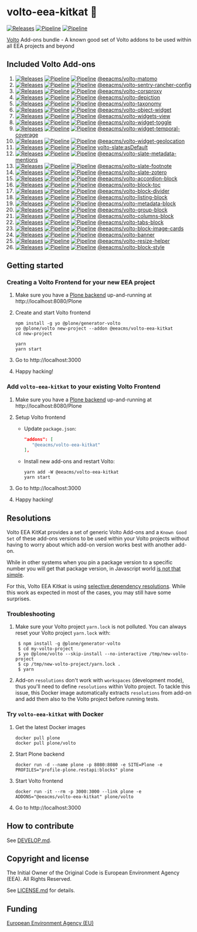 # volto-eea-kitkat :chocolate_bar:
[![Releases](https://img.shields.io/github/v/release/eea/volto-eea-kitkat)](https://github.com/eea/volto-eea-kitkat/releases)
[![Pipeline](https://ci.eionet.europa.eu/buildStatus/icon?job=volto-addons%2Fvolto-eea-kitkat%2Fmaster&subject=master)](https://ci.eionet.europa.eu/view/Github/job/volto-addons/job/volto-eea-kitkat/job/master/display/redirect)
[![Pipeline](https://ci.eionet.europa.eu/buildStatus/icon?job=volto-addons%2Fvolto-eea-kitkat%2Fdevelop&subject=develop)](https://ci.eionet.europa.eu/view/Github/job/volto-addons/job/volto-eea-kitkat/job/develop/display/redirect)

[Volto](https://github.com/plone/volto) Add-ons bundle - A known good set of Volto addons to be used within all EEA projects and beyond

## Included Volto Add-ons

1. [![Releases](https://img.shields.io/github/v/release/eea/volto-matomo)](https://github.com/eea/volto-matomo/releases) [![Pipeline](https://ci.eionet.europa.eu/buildStatus/icon?job=volto-addons%2Fvolto-matomo%2Fmaster&subject=master)](https://ci.eionet.europa.eu/view/Github/job/volto-addons/job/volto-matomo/job/master/display/redirect) [![Pipeline](https://ci.eionet.europa.eu/buildStatus/icon?job=volto-addons%2Fvolto-matomo%2Fdevelop&subject=develop)](https://ci.eionet.europa.eu/view/Github/job/volto-addons/job/volto-matomo/job/develop/display/redirect) [@eeacms/volto-matomo](https://github.com/eea/volto-matomo)
1. [![Releases](https://img.shields.io/github/v/release/eea/volto-sentry-rancher-config)](https://github.com/eea/volto-sentry-rancher-config/releases) [![Pipeline](https://ci.eionet.europa.eu/buildStatus/icon?job=volto-addons%2Fvolto-sentry-rancher-config%2Fmaster&subject=master)](https://ci.eionet.europa.eu/view/Github/job/volto-addons/job/volto-sentry-rancher-config/job/master/display/redirect) [![Pipeline](https://ci.eionet.europa.eu/buildStatus/icon?job=volto-addons%2Fvolto-sentry-rancher-config%2Fdevelop&subject=develop)](https://ci.eionet.europa.eu/view/Github/job/volto-addons/job/volto-sentry-rancher-config/job/develop/display/redirect) [@eeacms/volto-sentry-rancher-config](https://github.com/eea/volto-sentry-rancher-config)
1. [![Releases](https://img.shields.io/github/v/release/eea/volto-corsproxy)](https://github.com/eea/volto-corsproxy/releases) [![Pipeline](https://ci.eionet.europa.eu/buildStatus/icon?job=volto-addons%2Fvolto-corsproxy%2Fmaster&subject=master)](https://ci.eionet.europa.eu/view/Github/job/volto-addons/job/volto-corsproxy/job/master/display/redirect) [![Pipeline](https://ci.eionet.europa.eu/buildStatus/icon?job=volto-addons%2Fvolto-corsproxy%2Fdevelop&subject=develop)](https://ci.eionet.europa.eu/view/Github/job/volto-addons/job/volto-corsproxy/job/develop/display/redirect) [@eeacms/volto-corsproxy](https://github.com/eea/volto-corsproxy)
1. [![Releases](https://img.shields.io/github/v/release/eea/volto-depiction)](https://github.com/eea/volto-depiction/releases) [![Pipeline](https://ci.eionet.europa.eu/buildStatus/icon?job=volto-addons%2Fvolto-depiction%2Fmaster&subject=master)](https://ci.eionet.europa.eu/view/Github/job/volto-addons/job/volto-depiction/job/master/display/redirect) [![Pipeline](https://ci.eionet.europa.eu/buildStatus/icon?job=volto-addons%2Fvolto-depiction%2Fdevelop&subject=develop)](https://ci.eionet.europa.eu/view/Github/job/volto-addons/job/volto-depiction/job/develop/display/redirect) [@eeacms/volto-depiction](https://github.com/eea/volto-depiction)
1. [![Releases](https://img.shields.io/github/v/release/eea/volto-taxonomy)](https://github.com/eea/volto-taxonomy/releases) [![Pipeline](https://ci.eionet.europa.eu/buildStatus/icon?job=volto-addons%2Fvolto-taxonomy%2Fmaster&subject=master)](https://ci.eionet.europa.eu/view/Github/job/volto-addons/job/volto-taxonomy/job/master/display/redirect) [![Pipeline](https://ci.eionet.europa.eu/buildStatus/icon?job=volto-addons%2Fvolto-taxonomy%2Fdevelop&subject=develop)](https://ci.eionet.europa.eu/view/Github/job/volto-addons/job/volto-taxonomy/job/develop/display/redirect) [@eeacms/volto-taxonomy](https://github.com/eea/volto-taxonomy)
1. [![Releases](https://img.shields.io/github/v/release/eea/volto-object-widget)](https://github.com/eea/volto-object-widget/releases) [![Pipeline](https://ci.eionet.europa.eu/buildStatus/icon?job=volto-addons%2Fvolto-object-widget%2Fmaster&subject=master)](https://ci.eionet.europa.eu/view/Github/job/volto-addons/job/volto-object-widget/job/master/display/redirect) [![Pipeline](https://ci.eionet.europa.eu/buildStatus/icon?job=volto-addons%2Fvolto-object-widget%2Fdevelop&subject=develop)](https://ci.eionet.europa.eu/view/Github/job/volto-addons/job/volto-object-widget/job/develop/display/redirect) [@eeacms/volto-object-widget](https://github.com/eea/volto-object-widget)
1. [![Releases](https://img.shields.io/github/v/release/eea/volto-widgets-view)](https://github.com/eea/volto-widgets-view/releases) [![Pipeline](https://ci.eionet.europa.eu/buildStatus/icon?job=volto-addons%2Fvolto-widgets-view%2Fmaster&subject=master)](https://ci.eionet.europa.eu/view/Github/job/volto-addons/job/volto-widgets-view/job/master/display/redirect) [![Pipeline](https://ci.eionet.europa.eu/buildStatus/icon?job=volto-addons%2Fvolto-widgets-view%2Fdevelop&subject=develop)](https://ci.eionet.europa.eu/view/Github/job/volto-addons/job/volto-widgets-view/job/develop/display/redirect) [@eeacms/volto-widgets-view](https://github.com/eea/volto-widgets-view.git)
1. [![Releases](https://img.shields.io/github/v/release/eea/volto-widget-toggle)](https://github.com/eea/volto-widget-toggle/releases) [![Pipeline](https://ci.eionet.europa.eu/buildStatus/icon?job=volto-addons%2Fvolto-widget-toggle%2Fmaster&subject=master)](https://ci.eionet.europa.eu/view/Github/job/volto-addons/job/volto-widget-toggle/job/master/display/redirect) [![Pipeline](https://ci.eionet.europa.eu/buildStatus/icon?job=volto-addons%2Fvolto-widget-toggle%2Fdevelop&subject=develop)](https://ci.eionet.europa.eu/view/Github/job/volto-addons/job/volto-widget-toggle/job/develop/display/redirect) [@eeacms/volto-widget-toggle](https://github.com/eea/volto-widget-toggle)
1. [![Releases](https://img.shields.io/github/v/release/eea/volto-widget-temporal-coverage)](https://github.com/eea/volto-widget-temporal-coverage/releases) [![Pipeline](https://ci.eionet.europa.eu/buildStatus/icon?job=volto-addons%2Fvolto-widget-temporal-coverage%2Fmaster&subject=master)](https://ci.eionet.europa.eu/view/Github/job/volto-addons/job/volto-widget-temporal-coverage/job/master/display/redirect) [![Pipeline](https://ci.eionet.europa.eu/buildStatus/icon?job=volto-addons%2Fvolto-widget-temporal-coverage%2Fdevelop&subject=develop)](https://ci.eionet.europa.eu/view/Github/job/volto-addons/job/volto-widget-temporal-coverage/job/develop/display/redirect) [@eeacms/volto-widget-temporal-coverage](https://github.com/eea/volto-widget-temporal-coverage)
1. [![Releases](https://img.shields.io/github/v/release/eea/volto-widget-geolocation)](https://github.com/eea/volto-widget-geolocation/releases) [![Pipeline](https://ci.eionet.europa.eu/buildStatus/icon?job=volto-addons%2Fvolto-widget-geolocation%2Fmaster&subject=master)](https://ci.eionet.europa.eu/view/Github/job/volto-addons/job/volto-widget-geolocation/job/master/display/redirect) [![Pipeline](https://ci.eionet.europa.eu/buildStatus/icon?job=volto-addons%2Fvolto-widget-geolocation%2Fdevelop&subject=develop)](https://ci.eionet.europa.eu/view/Github/job/volto-addons/job/volto-widget-geolocation/job/develop/display/redirect) [@eeacms/volto-widget-geolocation](https://github.com/eea/volto-widget-geolocation)
1. [![Releases](https://img.shields.io/github/v/release/eea/volto-slate)](https://github.com/eea/volto-slate/releases) [![Pipeline](https://ci.eionet.europa.eu/buildStatus/icon?job=volto-addons%2Fvolto-slate%2Fmaster&subject=master)](https://ci.eionet.europa.eu/view/Github/job/volto-addons/job/volto-slate/job/master/display/redirect) [![Pipeline](https://ci.eionet.europa.eu/buildStatus/icon?job=volto-addons%2Fvolto-slate%2Fdevelop&subject=develop)](https://ci.eionet.europa.eu/view/Github/job/volto-addons/job/volto-slate/job/develop/display/redirect) [volto-slate:asDefault](https://github.com/eea/volto-slate)
1. [![Releases](https://img.shields.io/github/v/release/eea/volto-slate-metadata-mentions)](https://github.com/eea/volto-slate-metadata-mentions/releases) [![Pipeline](https://ci.eionet.europa.eu/buildStatus/icon?job=volto-addons%2Fvolto-slate-metadata-mentions%2Fmaster&subject=master)](https://ci.eionet.europa.eu/view/Github/job/volto-addons/job/volto-slate-metadata-mentions/job/master/display/redirect) [![Pipeline](https://ci.eionet.europa.eu/buildStatus/icon?job=volto-addons%2Fvolto-slate-metadata-mentions%2Fdevelop&subject=develop)](https://ci.eionet.europa.eu/view/Github/job/volto-addons/job/volto-slate-metadata-mentions/job/develop/display/redirect) [@eeacms/volto-slate-metadata-mentions](https://github.com/eea/volto-slate-metadata-mentions)
1. [![Releases](https://img.shields.io/github/v/release/eea/volto-slate-footnote)](https://github.com/eea/volto-slate-footnote/releases) [![Pipeline](https://ci.eionet.europa.eu/buildStatus/icon?job=volto-addons%2Fvolto-slate-footnote%2Fmaster&subject=master)](https://ci.eionet.europa.eu/view/Github/job/volto-addons/job/volto-slate-footnote/job/master/display/redirect) [![Pipeline](https://ci.eionet.europa.eu/buildStatus/icon?job=volto-addons%2Fvolto-slate-footnote%2Fdevelop&subject=develop)](https://ci.eionet.europa.eu/view/Github/job/volto-addons/job/volto-slate-footnote/job/develop/display/redirect) [@eeacms/volto-slate-footnote](https://github.com/eea/volto-slate-footnote)
1. [![Releases](https://img.shields.io/github/v/release/eea/volto-slate-zotero)](https://github.com/eea/volto-slate-zotero/releases) [![Pipeline](https://ci.eionet.europa.eu/buildStatus/icon?job=volto-addons%2Fvolto-slate-zotero%2Fmaster&subject=master)](https://ci.eionet.europa.eu/view/Github/job/volto-addons/job/volto-slate-zotero/job/master/display/redirect) [![Pipeline](https://ci.eionet.europa.eu/buildStatus/icon?job=volto-addons%2Fvolto-slate-zotero%2Fdevelop&subject=develop)](https://ci.eionet.europa.eu/view/Github/job/volto-addons/job/volto-slate-zotero/job/develop/display/redirect) [@eeacms/volto-slate-zotero](https://github.com/eea/volto-slate-zotero)
1. [![Releases](https://img.shields.io/github/v/release/eea/volto-accordion-block)](https://github.com/eea/volto-accordion-block/releases) [![Pipeline](https://ci.eionet.europa.eu/buildStatus/icon?job=volto-addons%2Fvolto-accordion-block%2Fmaster&subject=master)](https://ci.eionet.europa.eu/view/Github/job/volto-addons/job/volto-accordion-block/job/master/display/redirect) [![Pipeline](https://ci.eionet.europa.eu/buildStatus/icon?job=volto-addons%2Fvolto-accordion-block%2Fdevelop&subject=develop)](https://ci.eionet.europa.eu/view/Github/job/volto-addons/job/volto-accordion-block/job/develop/display/redirect) [@eeacms/volto-accordion-block](https://github.com/eea/volto-accordion-block)
1. [![Releases](https://img.shields.io/github/v/release/eea/volto-block-toc)](https://github.com/eea/volto-block-toc/releases) [![Pipeline](https://ci.eionet.europa.eu/buildStatus/icon?job=volto-addons%2Fvolto-block-toc%2Fmaster&subject=master)](https://ci.eionet.europa.eu/view/Github/job/volto-addons/job/volto-block-toc/job/master/display/redirect) [![Pipeline](https://ci.eionet.europa.eu/buildStatus/icon?job=volto-addons%2Fvolto-block-toc%2Fdevelop&subject=develop)](https://ci.eionet.europa.eu/view/Github/job/volto-addons/job/volto-block-toc/job/develop/display/redirect) [@eeacms/volto-block-toc](https://github.com/eea/volto-block-toc)
1. [![Releases](https://img.shields.io/github/v/release/eea/volto-block-divider)](https://github.com/eea/volto-block-divider/releases) [![Pipeline](https://ci.eionet.europa.eu/buildStatus/icon?job=volto-addons%2Fvolto-block-divider%2Fmaster&subject=master)](https://ci.eionet.europa.eu/view/Github/job/volto-addons/job/volto-block-divider/job/master/display/redirect) [![Pipeline](https://ci.eionet.europa.eu/buildStatus/icon?job=volto-addons%2Fvolto-block-divider%2Fdevelop&subject=develop)](https://ci.eionet.europa.eu/view/Github/job/volto-addons/job/volto-block-divider/job/develop/display/redirect) [@eeacms/volto-block-divider](https://github.com/eea/volto-block-divider)
1. [![Releases](https://img.shields.io/github/v/release/eea/volto-listing-block?cache=1)](https://github.com/eea/volto-listing-block/releases) [![Pipeline](https://ci.eionet.europa.eu/buildStatus/icon?job=volto-addons%2Fvolto-listing-block%2Fmaster&subject=master)](https://ci.eionet.europa.eu/view/Github/job/volto-addons/job/volto-listing-block/job/master/display/redirect) [![Pipeline](https://ci.eionet.europa.eu/buildStatus/icon?job=volto-addons%2Fvolto-listing-block%2Fdevelop&subject=develop)](https://ci.eionet.europa.eu/view/Github/job/volto-addons/job/volto-listing-block/job/develop/display/redirect) [@eeacms/volto-listing-block](https://github.com/eea/volto-listing-block)
1. [![Releases](https://img.shields.io/github/v/release/eea/volto-metadata-block?cache=1)](https://github.com/eea/volto-metadata-block/releases) [![Pipeline](https://ci.eionet.europa.eu/buildStatus/icon?job=volto-addons%2Fvolto-metadata-block%2Fmaster&subject=master)](https://ci.eionet.europa.eu/view/Github/job/volto-addons/job/volto-metadata-block/job/master/display/redirect) [![Pipeline](https://ci.eionet.europa.eu/buildStatus/icon?job=volto-addons%2Fvolto-metadata-block%2Fdevelop&subject=develop)](https://ci.eionet.europa.eu/view/Github/job/volto-addons/job/volto-metadata-block/job/develop/display/redirect) [@eeacms/volto-metadata-block](https://github.com/eea/volto-metadata-block)
1. [![Releases](https://img.shields.io/github/v/release/eea/volto-group-block)](https://github.com/eea/volto-group-block/releases) [![Pipeline](https://ci.eionet.europa.eu/buildStatus/icon?job=volto-addons%2Fvolto-group-block%2Fmaster&subject=master)](https://ci.eionet.europa.eu/view/Github/job/volto-addons/job/volto-group-block/job/master/display/redirect) [![Pipeline](https://ci.eionet.europa.eu/buildStatus/icon?job=volto-addons%2Fvolto-group-block%2Fdevelop&subject=develop)](https://ci.eionet.europa.eu/view/Github/job/volto-addons/job/volto-group-block/job/develop/display/redirect) [@eeacms/volto-group-block](https://github.com/eea/volto-group-block)
1. [![Releases](https://img.shields.io/github/v/release/eea/volto-columns-block)](https://github.com/eea/volto-columns-block/releases) [![Pipeline](https://ci.eionet.europa.eu/buildStatus/icon?job=volto-addons%2Fvolto-columns-block%2Fmaster&subject=master)](https://ci.eionet.europa.eu/view/Github/job/volto-addons/job/volto-columns-block/job/master/display/redirect) [![Pipeline](https://ci.eionet.europa.eu/buildStatus/icon?job=volto-addons%2Fvolto-columns-block%2Fdevelop&subject=develop)](https://ci.eionet.europa.eu/view/Github/job/volto-addons/job/volto-columns-block/job/develop/display/redirect) [@eeacms/volto-columns-block](https://github.com/eea/volto-columns-block)
1. [![Releases](https://img.shields.io/github/v/release/eea/volto-tabs-block)](https://github.com/eea/volto-tabs-block/releases) [![Pipeline](https://ci.eionet.europa.eu/buildStatus/icon?job=volto-addons%2Fvolto-tabs-block%2Fmaster&subject=master)](https://ci.eionet.europa.eu/view/Github/job/volto-addons/job/volto-tabs-block/job/master/display/redirect) [![Pipeline](https://ci.eionet.europa.eu/buildStatus/icon?job=volto-addons%2Fvolto-tabs-block%2Fdevelop&subject=develop)](https://ci.eionet.europa.eu/view/Github/job/volto-addons/job/volto-tabs-block/job/develop/display/redirect) [@eeacms/volto-tabs-block](https://github.com/eea/volto-tabs-block)
1. [![Releases](https://img.shields.io/github/v/release/eea/volto-block-image-cards)](https://github.com/eea/volto-block-image-cards/releases) [![Pipeline](https://ci.eionet.europa.eu/buildStatus/icon?job=volto-addons%2Fvolto-block-image-cards%2Fmaster&subject=master)](https://ci.eionet.europa.eu/view/Github/job/volto-addons/job/volto-block-image-cards/job/master/display/redirect) [![Pipeline](https://ci.eionet.europa.eu/buildStatus/icon?job=volto-addons%2Fvolto-block-image-cards%2Fdevelop&subject=develop)](https://ci.eionet.europa.eu/view/Github/job/volto-addons/job/volto-block-image-cards/job/develop/display/redirect) [@eeacms/volto-block-image-cards](https://github.com/eea/volto-block-image-cards)
1. [![Releases](https://img.shields.io/github/v/release/eea/volto-banner)](https://github.com/eea/volto-banner/releases) [![Pipeline](https://ci.eionet.europa.eu/buildStatus/icon?job=volto-addons%2Fvolto-banner%2Fmaster&subject=master)](https://ci.eionet.europa.eu/view/Github/job/volto-addons/job/volto-banner/job/master/display/redirect) [![Pipeline](https://ci.eionet.europa.eu/buildStatus/icon?job=volto-addons%2Fvolto-banner%2Fdevelop&subject=develop)](https://ci.eionet.europa.eu/view/Github/job/volto-addons/job/volto-banner/job/develop/display/redirect) [@eeacms/volto-banner](https://github.com/eea/volto-banner)
1. [![Releases](https://img.shields.io/github/v/release/eea/volto-resize-helper)](https://github.com/eea/volto-resize-helper/releases) [![Pipeline](https://ci.eionet.europa.eu/buildStatus/icon?job=volto-addons%2Fvolto-resize-helper%2Fmaster&subject=master)](https://ci.eionet.europa.eu/view/Github/job/volto-addons/job/volto-resize-helper/job/master/display/redirect) [![Pipeline](https://ci.eionet.europa.eu/buildStatus/icon?job=volto-addons%2Fvolto-resize-helper%2Fdevelop&subject=develop)](https://ci.eionet.europa.eu/view/Github/job/volto-addons/job/volto-resize-helper/job/develop/display/redirect) [@eeacms/volto-resize-helper](https://github.com/eea/volto-resize-helper)
1. [![Releases](https://img.shields.io/github/v/release/eea/volto-block-style)](https://github.com/eea/volto-block-style/releases) [![Pipeline](https://ci.eionet.europa.eu/buildStatus/icon?job=volto-addons%2Fvolto-block-style%2Fmaster&subject=master)](https://ci.eionet.europa.eu/view/Github/job/volto-addons/job/volto-block-style/job/master/display/redirect) [![Pipeline](https://ci.eionet.europa.eu/buildStatus/icon?job=volto-addons%2Fvolto-block-style%2Fdevelop&subject=develop)](https://ci.eionet.europa.eu/view/Github/job/volto-addons/job/volto-block-style/job/develop/display/redirect) [@eeacms/volto-block-style](https://github.com/eea/volto-block-style)

## Getting started

### Creating a Volto Frontend for your new EEA project

1. Make sure you have a [Plone backend](https://plone.org/download) up-and-running at http://localhost:8080/Plone

1. Create and start Volto frontend

   ```
   npm install -g yo @plone/generator-volto
   yo @plone/volto new-project --addon @eeacms/volto-eea-kitkat
   cd new-project

   yarn
   yarn start
   ```

1. Go to http://localhost:3000

1. Happy hacking!

### Add `volto-eea-kitkat` to your existing Volto Frontend

1. Make sure you have a [Plone backend](https://plone.org/download) up-and-running at http://localhost:8080/Plone

1. Setup Volto frontend

   * Update `package.json`:

      ```JSON
      "addons": [
         "@eeacms/volto-eea-kitkat"
      ],
      ```

   * Install new add-ons and restart Volto:

      ```
      yarn add -W @eeacms/volto-eea-kitkat
      yarn start
      ```

1. Go to http://localhost:3000

1. Happy hacking!

## Resolutions

Volto EEA KitKat provides a set of generic Volto Add-ons and a `Known Good Set` of these add-ons versions to be used within your Volto projects without having to worry about which add-on version works best with another add-on. 

While in other systems when you pin a package version to a specific number you will get that package version, in Javascript world [is not that simple](https://medium.com/swlh/welcome-to-dependency-hell-754a896f0440).

For this, Volto EEA Kitkat is using [selective dependency resolutions](https://classic.yarnpkg.com/lang/en/docs/selective-version-resolutions/). While this work as expected in most of the cases, you may still have some surprises.

### Troubleshooting

1. Make sure your Volto project `yarn.lock` is not polluted. You can always reset your Volto project `yarn.lock` with:

        $ npm install -g @plone/generator-volto
        $ cd my-volto-project
        $ yo @plone/volto --skip-install --no-interactive /tmp/new-volto-project
        $ cp /tmp/new-volto-project/yarn.lock .
        $ yarn

2. Add-on `resolutions` don't work with `workspaces` (development mode), thus you'll need to define `resolutions` within Volto project. To tackle this issue, this Docker image automatically extracts `resolutions` from add-on and add them also to the Volto project before running tests.


### Try `volto-eea-kitkat` with Docker

1. Get the latest Docker images

   ```
   docker pull plone
   docker pull plone/volto
   ```

1. Start Plone backend
   ```
   docker run -d --name plone -p 8080:8080 -e SITE=Plone -e PROFILES="profile-plone.restapi:blocks" plone
   ```

1. Start Volto frontend

   ```
   docker run -it --rm -p 3000:3000 --link plone -e ADDONS="@eeacms/volto-eea-kitkat" plone/volto
   ```

1. Go to http://localhost:3000


## How to contribute

See [DEVELOP.md](https://github.com/eea/volto-eea-kitkat/blob/master/DEVELOP.md).

## Copyright and license

The Initial Owner of the Original Code is European Environment Agency (EEA).
All Rights Reserved.

See [LICENSE.md](https://github.com/eea/volto-eea-kitkat/blob/master/LICENSE.md) for details.

## Funding

[European Environment Agency (EU)](http://eea.europa.eu)
